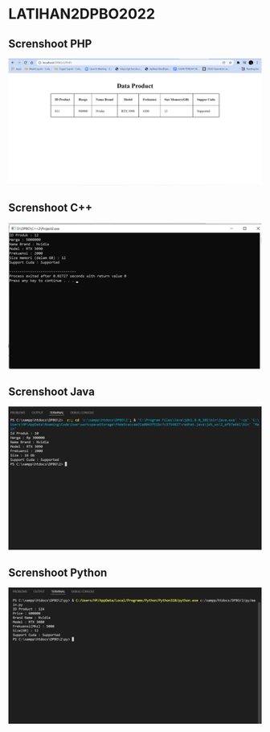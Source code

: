# LATIHAN2DPBO2022
## Screnshoot PHP
![Screenshot](Screenshoot/ss-PHP.png)

## Screnshoot C++
![Screenshot](Screenshoot/ss-c++.png)

## Screnshoot Java
![Screenshot](Screenshoot/ss-JAVA.png)

## Screnshoot Python
![Screenshot](Screenshoot/ss-Python.png)
